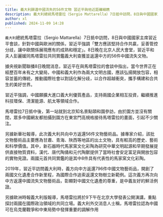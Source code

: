 ```yaml
---
title: 義大利歸還中國流失的56件文物 習近平與他近距離細瞧
description: 義大利總統馬塔雷拉（Sergio Mattarella）7日抵中訪問，8日與中國國家主席習近平會談，針對中國與歐洲的關係，習近平強調「雙方應該堅持合作共贏，妥善管控分歧，讓中歐關係展現應有的成熟和穩定」。
author: xl
published: 2024-11-09 14:28
---
```


`義大利`總統馬塔雷拉（Sergio Mattarella）7日抵中訪問，8日與中國國家主席習近平會談，針對中國與歐洲的關係，習近平強調「雙方應該堅持合作共贏，妥善管控分歧，讓中歐關係展現應有的成熟和穩定」。8日晚在北京人民大會堂，習近平和夫人彭麗媛同馬塔雷拉共同賞鑑義大利查獲並返還中方的56件中國流失文物。

據央視新聞聯播8日晚間消息，習近平在與馬塔雷拉的會談中指出，當今世界正在經歷百年未有之大變局，中國和義大利作為兩大文明古國，應該弘揚開放包容，相容並蓄的傳統，推動國際社會以對話化解分歧，以合作超越衝突，攜手構建和合共生的美好世界。


習近平強調，中國願擴大進口義大利優質產品，支持兩國企業相互投資，繼續推進科技環保、清潔能源、航太等領域合作。


馬塔雷拉7日抵中後，第一站就到北京知名景點頤和園參訪，由於園方並沒有關閉，眾多中國網友都拍攝到園方在東宮門高規格接待馬塔雷拉的畫面，引起不少關注。

另據新華社報導，此次義大利共向中方返還56件文物藝術品。據專家介紹，該批文物藝術品主要應為甘肅、青海、陜西等地區的出土文物，具有較高的歷史、藝術和科學價值。其中，新石器時代馬家窯文化彩陶為研究中華文明起源和早期發展提供直接物質資料，漢代、唐代陶俑和元代陶獸提供了當時社會安定富足與開放包容的實物見證。兩國元首共同賞鑑的是其中8件具有代表性的馬家窯文化彩陶。

2019年，習近平訪問義大利時，義方向中方返還796件中國文物藝術品，開創了兩國文化遺產合作新里程，為國際合作追索返還文物樹立新範例。這次義方再次向中方返還中國流失文物藝術品，彰顯對中國文化遺產的尊重，是中義友好的鮮活例證。


另據歐洲時報義大利版報導，馬塔雷拉將於9下午在北京大學發表公開演講，重點探討兩國在國際政治領域的共同立場。義大利外交消息人士稱，馬塔雷拉認為中國可在烏克蘭戰爭和中東局勢中發揮重要的調解作用